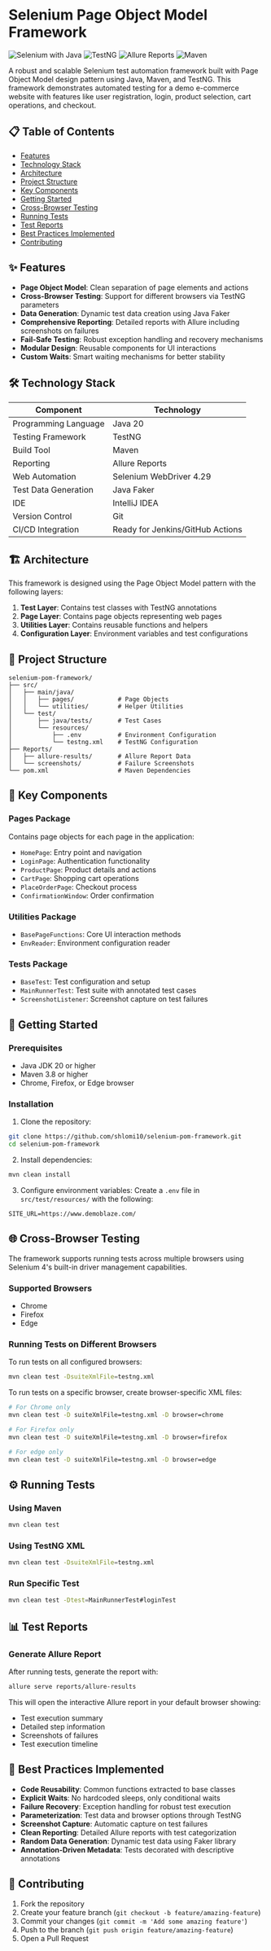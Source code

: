 # Selenium Page Object Model Framework

![Selenium with Java](https://img.shields.io/badge/Selenium-Java-green)
![TestNG](https://img.shields.io/badge/TestNG-Framework-orange)
![Allure Reports](https://img.shields.io/badge/Allure-Reports-blue)
![Maven](https://img.shields.io/badge/Apache-Maven-red)

A robust and scalable Selenium test automation framework built with Page Object Model design pattern using Java, Maven, and TestNG. This framework demonstrates automated testing for a demo e-commerce website with features like user registration, login, product selection, cart operations, and checkout.

## 📋 Table of Contents

- [Features](#features)
- [Technology Stack](#technology-stack)
- [Architecture](#architecture)
- [Project Structure](#project-structure)
- [Key Components](#key-components)
- [Getting Started](#getting-started)
- [Cross-Browser Testing](#cross-browser-testing)
- [Running Tests](#running-tests)
- [Test Reports](#test-reports)
- [Best Practices Implemented](#best-practices-implemented)
- [Contributing](#contributing)

## ✨ Features

- **Page Object Model**: Clean separation of page elements and actions
- **Cross-Browser Testing**: Support for different browsers via TestNG parameters
- **Data Generation**: Dynamic test data creation using Java Faker
- **Comprehensive Reporting**: Detailed reports with Allure including screenshots on failures
- **Fail-Safe Testing**: Robust exception handling and recovery mechanisms
- **Modular Design**: Reusable components for UI interactions
- **Custom Waits**: Smart waiting mechanisms for better stability

## 🛠️ Technology Stack

| Component               | Technology                       |
|-------------------------|----------------------------------|
| Programming Language    | Java 20                          |
| Testing Framework       | TestNG                           |
| Build Tool              | Maven                            |
| Reporting               | Allure Reports                   |
| Web Automation          | Selenium WebDriver 4.29          |
| Test Data Generation    | Java Faker                       |
| IDE                     | IntelliJ IDEA                    |
| Version Control         | Git                              |
| CI/CD Integration       | Ready for Jenkins/GitHub Actions |

## 🏗️ Architecture

This framework is designed using the Page Object Model pattern with the following layers:

1. **Test Layer**: Contains test classes with TestNG annotations
2. **Page Layer**: Contains page objects representing web pages
3. **Utilities Layer**: Contains reusable functions and helpers
4. **Configuration Layer**: Environment variables and test configurations

## 📁 Project Structure

```
selenium-pom-framework/
├── src/
│   ├── main/java/
│   │   ├── pages/            # Page Objects
│   │   └── utilities/        # Helper Utilities
│   └── test/
│       ├── java/tests/       # Test Cases
│       └── resources/
│           ├── .env          # Environment Configuration
│           └── testng.xml    # TestNG Configuration
├── Reports/
│   ├── allure-results/       # Allure Report Data
│   └── screenshots/          # Failure Screenshots
└── pom.xml                   # Maven Dependencies
```

## 🧩 Key Components

### Pages Package
Contains page objects for each page in the application:
- `HomePage`: Entry point and navigation
- `LoginPage`: Authentication functionality
- `ProductPage`: Product details and actions
- `CartPage`: Shopping cart operations
- `PlaceOrderPage`: Checkout process
- `ConfirmationWindow`: Order confirmation

### Utilities Package
- `BasePageFunctions`: Core UI interaction methods
- `EnvReader`: Environment configuration reader

### Tests Package
- `BaseTest`: Test configuration and setup
- `MainRunnerTest`: Test suite with annotated test cases
- `ScreenshotListener`: Screenshot capture on test failures

## 🚀 Getting Started

### Prerequisites
- Java JDK 20 or higher
- Maven 3.8 or higher
- Chrome, Firefox, or Edge browser

### Installation

1. Clone the repository:
```bash
git clone https://github.com/shlomi10/selenium-pom-framework.git
cd selenium-pom-framework
```

2. Install dependencies:
```bash
mvn clean install
```

3. Configure environment variables:
   Create a `.env` file in `src/test/resources/` with the following:
```
SITE_URL=https://www.demoblaze.com/
```

## 🌐 Cross-Browser Testing

The framework supports running tests across multiple browsers using Selenium 4's built-in driver management capabilities.

### Supported Browsers
- Chrome
- Firefox
- Edge

### Running Tests on Different Browsers

To run tests on all configured browsers:
```bash
mvn clean test -DsuiteXmlFile=testng.xml
```

To run tests on a specific browser, create browser-specific XML files:
```bash
# For Chrome only
mvn clean test -D suiteXmlFile=testng.xml -D browser=chrome
```
```bash
# For Firefox only
mvn clean test -D suiteXmlFile=testng.xml -D browser=firefox
```
```bash
# For edge only
mvn clean test -D suiteXmlFile=testng.xml -D browser=edge
```

## ⚙️ Running Tests

### Using Maven
```bash
mvn clean test
```

### Using TestNG XML
```bash
mvn clean test -DsuiteXmlFile=testng.xml
```

### Run Specific Test
```bash
mvn clean test -Dtest=MainRunnerTest#loginTest
```

## 📊 Test Reports

### Generate Allure Report
After running tests, generate the report with:
```bash
allure serve reports/allure-results
```

This will open the interactive Allure report in your default browser showing:
- Test execution summary
- Detailed step information
- Screenshots of failures
- Test execution timeline

## 💯 Best Practices Implemented

- **Code Reusability**: Common functions extracted to base classes
- **Explicit Waits**: No hardcoded sleeps, only conditional waits
- **Failure Recovery**: Exception handling for robust test execution
- **Parameterization**: Test data and browser options through TestNG
- **Screenshot Capture**: Automatic capture on test failures
- **Clean Reporting**: Detailed Allure reports with test categorization
- **Random Data Generation**: Dynamic test data using Faker library
- **Annotation-Driven Metadata**: Tests decorated with descriptive annotations

## 👥 Contributing

1. Fork the repository
2. Create your feature branch (`git checkout -b feature/amazing-feature`)
3. Commit your changes (`git commit -m 'Add some amazing feature'`)
4. Push to the branch (`git push origin feature/amazing-feature`)
5. Open a Pull Request